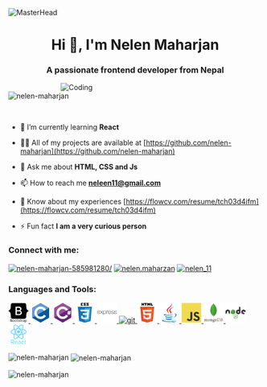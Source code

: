 ![MasterHead]([https://miro.medium.com/v2/resize:fit:2000/format:webp/1*-ntL3Dsvc-dJ5cLGRtSuEw.gif](https://propulsive.in/assets/img/service-icon/web.gif))

<h1 align="center">Hi 👋, I'm Nelen Maharjan</h1>
<h3 align="center">A passionate frontend developer from Nepal</h3>
<img align= "right" alt="Coding" width="400" src="https://miro.medium.com/v2/resize:fit:2000/format:webp/1*-ntL3Dsvc-dJ5cLGRtSuEw.gif"

<p align="left"> <img src="https://komarev.com/ghpvc/?username=nelen-maharjan&label=Profile%20views&color=0e75b6&style=flat" alt="nelen-maharjan" /> </p>

<p align="left"> <a href="https://twitter.com/" target="blank"><img src="https://img.shields.io/twitter/follow/?logo=twitter&style=for-the-badge" alt="" /></a> </p>

- 🌱 I’m currently learning **React**

- 👨‍💻 All of my projects are available at [https://github.com/nelen-maharjan](https://github.com/nelen-maharjan)

- 💬 Ask me about **HTML, CSS and Js**

- 📫 How to reach me **neleen11@gmail.com**

- 📄 Know about my experiences [https://flowcv.com/resume/tch03d4ifm](https://flowcv.com/resume/tch03d4ifm)

- ⚡ Fun fact **I am a very curious person**

<h3 align="left">Connect with me:</h3>
<p align="left">
<a href="https://linkedin.com/in/nelen-maharjan-585981280/" target="blank"><img align="center" src="https://raw.githubusercontent.com/rahuldkjain/github-profile-readme-generator/master/src/images/icons/Social/linked-in-alt.svg" alt="nelen-maharjan-585981280/" height="30" width="40" /></a>
<a href="https://fb.com/nelen.maharzan" target="blank"><img align="center" src="https://raw.githubusercontent.com/rahuldkjain/github-profile-readme-generator/master/src/images/icons/Social/facebook.svg" alt="nelen.maharzan" height="30" width="40" /></a>
<a href="https://instagram.com/nelen_11" target="blank"><img align="center" src="https://raw.githubusercontent.com/rahuldkjain/github-profile-readme-generator/master/src/images/icons/Social/instagram.svg" alt="nelen_11" height="30" width="40" /></a>
</p>

<h3 align="left">Languages and Tools:</h3>
<p align="left"> <a href="https://getbootstrap.com" target="_blank" rel="noreferrer"> <img src="https://raw.githubusercontent.com/devicons/devicon/master/icons/bootstrap/bootstrap-plain-wordmark.svg" alt="bootstrap" width="40" height="40"/> </a> <a href="https://www.cprogramming.com/" target="_blank" rel="noreferrer"> <img src="https://raw.githubusercontent.com/devicons/devicon/master/icons/c/c-original.svg" alt="c" width="40" height="40"/> </a> <a href="https://www.w3schools.com/cs/" target="_blank" rel="noreferrer"> <img src="https://raw.githubusercontent.com/devicons/devicon/master/icons/csharp/csharp-original.svg" alt="csharp" width="40" height="40"/> </a> <a href="https://www.w3schools.com/css/" target="_blank" rel="noreferrer"> <img src="https://raw.githubusercontent.com/devicons/devicon/master/icons/css3/css3-original-wordmark.svg" alt="css3" width="40" height="40"/> </a> <a href="https://expressjs.com" target="_blank" rel="noreferrer"> <img src="https://raw.githubusercontent.com/devicons/devicon/master/icons/express/express-original-wordmark.svg" alt="express" width="40" height="40"/> </a> <a href="https://git-scm.com/" target="_blank" rel="noreferrer"> <img src="https://www.vectorlogo.zone/logos/git-scm/git-scm-icon.svg" alt="git" width="40" height="40"/> </a> <a href="https://www.w3.org/html/" target="_blank" rel="noreferrer"> <img src="https://raw.githubusercontent.com/devicons/devicon/master/icons/html5/html5-original-wordmark.svg" alt="html5" width="40" height="40"/> </a> <a href="https://www.java.com" target="_blank" rel="noreferrer"> <img src="https://raw.githubusercontent.com/devicons/devicon/master/icons/java/java-original.svg" alt="java" width="40" height="40"/> </a> <a href="https://developer.mozilla.org/en-US/docs/Web/JavaScript" target="_blank" rel="noreferrer"> <img src="https://raw.githubusercontent.com/devicons/devicon/master/icons/javascript/javascript-original.svg" alt="javascript" width="40" height="40"/> </a> <a href="https://www.mongodb.com/" target="_blank" rel="noreferrer"> <img src="https://raw.githubusercontent.com/devicons/devicon/master/icons/mongodb/mongodb-original-wordmark.svg" alt="mongodb" width="40" height="40"/> </a> <a href="https://nodejs.org" target="_blank" rel="noreferrer"> <img src="https://raw.githubusercontent.com/devicons/devicon/master/icons/nodejs/nodejs-original-wordmark.svg" alt="nodejs" width="40" height="40"/> </a> <a href="https://reactjs.org/" target="_blank" rel="noreferrer"> <img src="https://raw.githubusercontent.com/devicons/devicon/master/icons/react/react-original-wordmark.svg" alt="react" width="40" height="40"/> </a> </p>

<p><img align="left" src="https://github-readme-stats.vercel.app/api/top-langs?username=nelen-maharjan&show_icons=true&locale=en&layout=compact" alt="nelen-maharjan" /></p>

<p>&nbsp;<img align="center" src="https://github-readme-stats.vercel.app/api?username=nelen-maharjan&show_icons=true&locale=en" alt="nelen-maharjan" /></p>

<p><img align="center" src="https://github-readme-streak-stats.herokuapp.com/?user=nelen-maharjan&" alt="nelen-maharjan" /></p>
